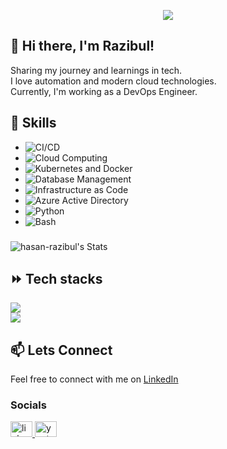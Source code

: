 <p align="center">
  <!-- Typing SVG by DenverCoder1 - https://github.com/DenverCoder1/readme-typing-svg -->
  <a href="https://github.com/DenverCoder1/readme-typing-svg">
    <img src="https://readme-typing-svg.demolab.com/?lines=Devops%20engineer;3%2B%20years%20of%20coding%20experience;Always%20learning%20new%20things&font=Fira%20Code&center=true&width=440&height=45&color=f75c7e&vCenter=true&pause=1000&size=22" /></a>
</p>

## 👋 Hi there, I'm Razibul!

Sharing my journey and learnings in tech.<br>
I love automation and modern cloud technologies.<br>
Currently, I'm working as a DevOps Engineer.

## 🚀 Skills

- ![CI/CD](https://img.shields.io/badge/-CI/CD-05122A?style=flat&logo=github-actions)
- ![Cloud Computing](https://img.shields.io/badge/-Cloud%20Computing-05122A?style=flat&logo=amazon-aws)
- ![Kubernetes and Docker](https://img.shields.io/badge/-Kubernetes%20|%20Docker-05122A?style=flat&logo=kubernetes)
- ![Database Management](https://img.shields.io/badge/-Database%20Management-05122A?style=flat&logo=mysql)
- ![Infrastructure as Code](https://img.shields.io/badge/-Infrastructure%20as%20Code-05122A?style=flat&logo=terraform)
- ![Azure Active Directory](https://img.shields.io/badge/-Azure%20Active%20Directory-05122A?style=flat&logo=microsoft-azure)
- ![Python](https://img.shields.io/badge/-Python-05122A?style=flat&logo=python)
- ![Bash](https://img.shields.io/badge/-Bash-05122A?style=flat&logo=gnu-bash)


###

![hasan-razibul's Stats](https://github-readme-stats-tau-blush.vercel.app/api?username=hasan-razibul&theme=vue-dark&show_icons=true&hide_border=true&include_all_commits=true&rank_icon=github&border_radius=10&custom_title="Growing_Slowly")

## ⏩️ Tech stacks
<div align="left">
    <img src="https://skillicons.dev/icons?i=python,aws,terraform,docker,kubernetes,github,githubactions" /><br>
    <img src="https://skillicons.dev/icons?i=linux,prometheus,grafana,mongodb,postgres" /><br>
</div>

## 📫 Lets Connect

Feel free to connect with me on [LinkedIn](https://www.linkedin.com/in/razibul-hasan/)
<h3 align="left"></h3>


### Socials

<div align="left">
  <a href="https://www.linkedin.com/in/razibul-hasan/">
    <img src="https://raw.githubusercontent.com/maurodesouza/profile-readme-generator/master/src/assets/icons/social/linkedin/default.svg" width="35" height="25" alt="linkedin logo"  />
  </a>
  <a href="https://www.youtube.com/channel/devkube/">
    <img src="https://raw.githubusercontent.com/maurodesouza/profile-readme-generator/master/src/assets/icons/social/youtube/default.svg" width="35" height="25" alt="youtube logo"  />
  </a>
</div>
